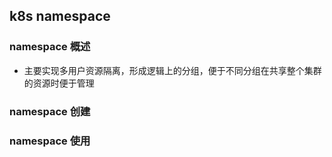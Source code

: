 ## k8s  namespace

### namespace 概述
- 主要实现多用户资源隔离，形成逻辑上的分组，便于不同分组在共享整个集群的资源时便于管理
### namespace 创建
### namespace 使用